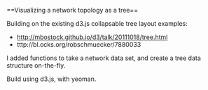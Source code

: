 ==Visualizing a network topology as a tree==

Building on the existing d3.js collapsable tree layout examples:

* http://mbostock.github.io/d3/talk/20111018/tree.html
* tttp://bl.ocks.org/robschmuecker/7880033

I added functions to take a network data set, and create a tree data structure on-the-fly.

Build using d3.js, with yeoman.